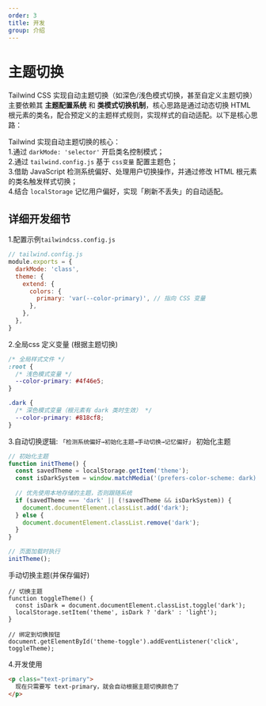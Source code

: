 ```yaml
---
order: 3
title: 开发
group: 介绍
---
```



# 主题切换

Tailwind CSS 实现自动主题切换（如深色/浅色模式切换，甚至自定义主题切换）主要依赖其 **主题配置系统** 和 **类模式切换机制**，核心思路是通过动态切换 HTML 根元素的类名，配合预定义的主题样式规则，实现样式的自动适配。以下是核心思路：

Tailwind 实现自动主题切换的核心：  
1.通过 `darkMode: 'selector'` 开启类名控制模式；  
2.通过 `tailwind.config.js`  基于 `css变量` 配置主题色；  
3.借助 JavaScript 检测系统偏好、处理用户切换操作，并通过修改 HTML 根元素的类名触发样式切换；  
4.结合 `localStorage` 记忆用户偏好，实现「刷新不丢失」的自动适配。

## 详细开发细节

1.配置示例`tailwindcss.config.js`

```js
// tailwind.config.js
module.exports = {
  darkMode: 'class',
  theme: {
    extend: {
      colors: {
        primary: 'var(--color-primary)', // 指向 CSS 变量
      },
    },
  },
}
```

2.全局css 定义变量 (根据主题切换)

```css
/* 全局样式文件 */
:root {
  /* 浅色模式变量 */
  --color-primary: #4f46e5;
}

.dark {
  /* 深色模式变量（根元素有 dark 类时生效） */
  --color-primary: #818cf8;
}
```
3.自动切换逻辑: `「检测系统偏好→初始化主题→手动切换→记忆偏好」`
初始化主题
```js
// 初始化主题
function initTheme() {
  const savedTheme = localStorage.getItem('theme');
  const isDarkSystem = window.matchMedia('(prefers-color-scheme: dark)').matches;
  
  // 优先使用本地存储的主题，否则跟随系统
  if (savedTheme === 'dark' || (!savedTheme && isDarkSystem)) {
    document.documentElement.classList.add('dark');
  } else {
    document.documentElement.classList.remove('dark');
  }
}

// 页面加载时执行
initTheme();
```
手动切换主题(并保存偏好)
```JS
// 切换主题
function toggleTheme() {
  const isDark = document.documentElement.classList.toggle('dark');
  localStorage.setItem('theme', isDark ? 'dark' : 'light');
}

// 绑定到切换按钮
document.getElementById('theme-toggle').addEventListener('click', toggleTheme);
```
4.开发使用
```html
<p class="text-primary">
  现在只需要写 text-primary，就会自动根据主题切换颜色了
</p>
```
